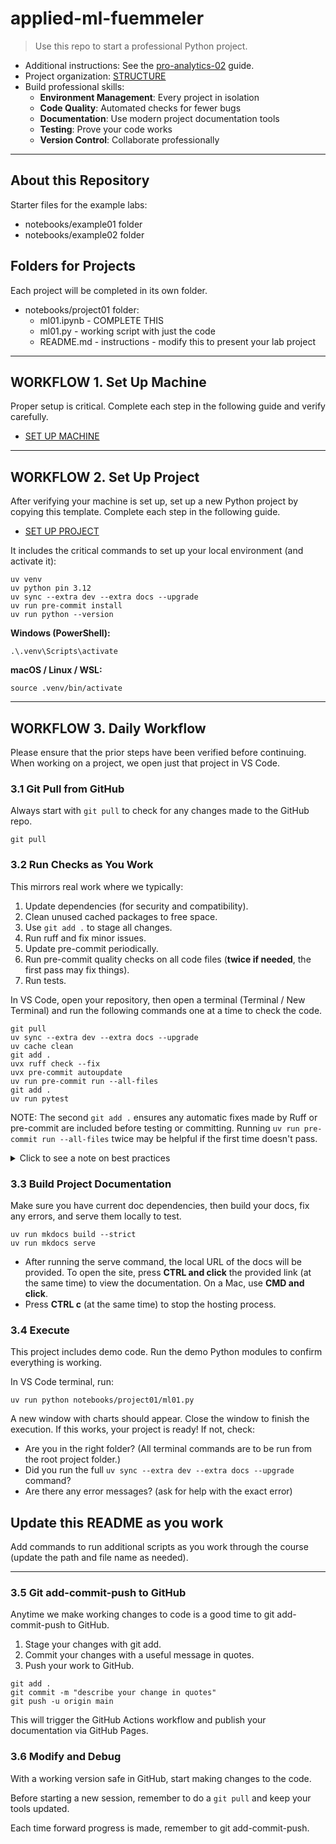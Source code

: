 # applied-ml-fuemmeler

> Use this repo to start a professional Python project.

- Additional instructions: See the [pro-analytics-02](https://denisecase.github.io/pro-analytics-02/) guide.
- Project organization: [STRUCTURE](./STRUCTURE.md)
- Build professional skills:
  - **Environment Management**: Every project in isolation
  - **Code Quality**: Automated checks for fewer bugs
  - **Documentation**: Use modern project documentation tools
  - **Testing**: Prove your code works
  - **Version Control**: Collaborate professionally

---

## About this Repository

Starter files for the example labs:

- notebooks/example01 folder
- notebooks/example02 folder

## Folders for Projects

Each project will be completed in its own folder.

- notebooks/project01 folder:
  - ml01.ipynb - COMPLETE THIS
  - ml01.py - working script with just the code
  - README.md - instructions - modify this to present your lab project

---

## WORKFLOW 1. Set Up Machine

Proper setup is critical.
Complete each step in the following guide and verify carefully.

- [SET UP MACHINE](./SET_UP_MACHINE.md)

---

## WORKFLOW 2. Set Up Project

After verifying your machine is set up, set up a new Python project by copying this template.
Complete each step in the following guide.

- [SET UP PROJECT](./SET_UP_PROJECT.md)

It includes the critical commands to set up your local environment (and activate it):

```shell
uv venv
uv python pin 3.12
uv sync --extra dev --extra docs --upgrade
uv run pre-commit install
uv run python --version
```

**Windows (PowerShell):**

```shell
.\.venv\Scripts\activate
```

**macOS / Linux / WSL:**

```shell
source .venv/bin/activate
```

---

## WORKFLOW 3. Daily Workflow

Please ensure that the prior steps have been verified before continuing.
When working on a project, we open just that project in VS Code.

### 3.1 Git Pull from GitHub

Always start with `git pull` to check for any changes made to the GitHub repo.

```shell
git pull
```

### 3.2 Run Checks as You Work

This mirrors real work where we typically:

1. Update dependencies (for security and compatibility).
2. Clean unused cached packages to free space.
3. Use `git add .` to stage all changes.
4. Run ruff and fix minor issues.
5. Update pre-commit periodically.
6. Run pre-commit quality checks on all code files (**twice if needed**, the first pass may fix things).
7. Run tests.

In VS Code, open your repository, then open a terminal (Terminal / New Terminal) and run the following commands one at a time to check the code.

```shell
git pull
uv sync --extra dev --extra docs --upgrade
uv cache clean
git add .
uvx ruff check --fix
uvx pre-commit autoupdate
uv run pre-commit run --all-files
git add .
uv run pytest
```

NOTE: The second `git add .` ensures any automatic fixes made by Ruff or pre-commit are included before testing or committing.
Running `uv run pre-commit run --all-files` twice may be helpful if the first time doesn't pass. 

<details>
<summary>Click to see a note on best practices</summary>

`uvx` runs the latest version of a tool in an isolated cache, outside the virtual environment.
This keeps the project light and simple, but behavior can change when the tool updates.
For fully reproducible results, or when you need to use the local `.venv`, use `uv run` instead.

</details>

### 3.3 Build Project Documentation

Make sure you have current doc dependencies, then build your docs, fix any errors, and serve them locally to test.

```shell
uv run mkdocs build --strict
uv run mkdocs serve
```

- After running the serve command, the local URL of the docs will be provided. To open the site, press **CTRL and click** the provided link (at the same time) to view the documentation. On a Mac, use **CMD and click**.
- Press **CTRL c** (at the same time) to stop the hosting process.

### 3.4 Execute

This project includes demo code.
Run the demo Python modules to confirm everything is working.

In VS Code terminal, run:

```shell
uv run python notebooks/project01/ml01.py
```

A new window with charts should appear. Close the window to finish the execution. 
If this works, your project is ready! If not, check:

- Are you in the right folder? (All terminal commands are to be run from the root project folder.)
- Did you run the full `uv sync --extra dev --extra docs --upgrade` command?
- Are there any error messages? (ask for help with the exact error)

## Update this README as you work

Add commands to run additional scripts as you work through the course (update the path and file name as needed).

---

### 3.5 Git add-commit-push to GitHub

Anytime we make working changes to code is a good time to git add-commit-push to GitHub.

1. Stage your changes with git add.
2. Commit your changes with a useful message in quotes.
3. Push your work to GitHub.

```shell
git add .
git commit -m "describe your change in quotes"
git push -u origin main
```

This will trigger the GitHub Actions workflow and publish your documentation via GitHub Pages.

### 3.6 Modify and Debug

With a working version safe in GitHub, start making changes to the code.

Before starting a new session, remember to do a `git pull` and keep your tools updated.

Each time forward progress is made, remember to git add-commit-push.
